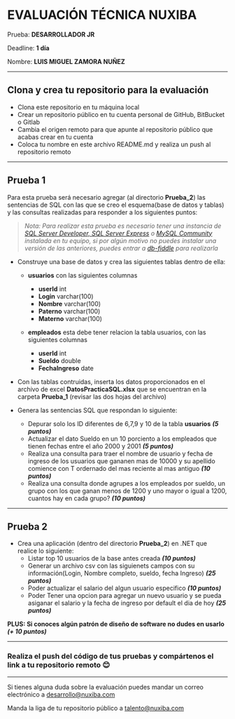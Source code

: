 # EVALUACIÓN TÉCNICA NUXIBA

Prueba: **DESARROLLADOR JR**

Deadline: **1 día**

Nombre: **LUIS MIGUEL ZAMORA NUÑEZ**

---

## Clona y crea tu repositorio para la evaluación

- Clona este repositorio en tu máquina local
- Crear un repositorio público en tu cuenta personal de GitHub, BitBucket o Gitlab
- Cambia el origen remoto para que apunte al repositorio público que acabas crear en tu cuenta
- Coloca tu nombre en este archivo README.md y realiza un push al repositorio remoto

---

## Prueba 1

Para esta prueba será necesario agregar (al directorio **Prueba_2**) las sentencias de SQL con las que se creo el esquema(base de datos y tablas) y las consultas realizadas para responder a los siguientes puntos:

> _Nota: Para realizar esta prueba es necesario tener una instancia de [SQL Server Developer, SQL Server Express](https://www.microsoft.com/es-mx/sql-server/sql-server-downloads) o [MySQL Community](https://dev.mysql.com/downloads/mysql/) instalada en tu equipo, si por algún motivo no puedes instalar una versión de las anteriores, puedes entrar a [db-fiddle](https://www.db-fiddle.com/) para realizarla_

- Construye una base de datos y crea las siguientes tablas dentro de ella:

  - **usuarios** con las siguientes columnas

    - **userId** int
    - **Login** varchar(100)
    - **Nombre** varchar(100)
    - **Paterno** varchar(100)
    - **Materno** varchar(100)

  - **empleados** esta debe tener relacion la tabla usuarios, con las siguientes columnas
    - **userId** int
    - **Sueldo** double
    - **FechaIngreso** date

- Con las tablas contruidas, inserta los datos proporcionados en el archivo de excel **DatosPracticaSQL.xlsx** que se encuentran en la carpeta **Prueba_1** (revisar las dos hojas del archivo)
- Genera las sentencias SQL que respondan lo siguiente:
  - Depurar solo los ID diferentes de 6,7,9 y 10 de la tabla **usuarios** **_(5 puntos)_**
  - Actualizar el dato Sueldo en un 10 porciento a los empleados que tienen fechas entre el año 2000 y 2001 **_(5 puntos)_**
  - Realiza una consulta para traer el nombre de usuario y fecha de ingreso de los usuarios que gananen mas de 10000 y su apellido comience con
    T ordernado del mas reciente al mas antiguo **_(10 puntos)_**
  - Realiza una consulta donde agrupes a los empleados por sueldo, un grupo con los que ganan menos de 1200 y uno mayor o igual a 1200, cuantos hay en cada grupo? **_(10 puntos)_**

---

## Prueba 2

- Crea una aplicación (dentro del directorio **Prueba_2**) en .NET que realice lo siguiente:
  - Listar top 10 usuarios de la base antes creada **_(10 puntos)_**
  - Generar un archivo csv con las siguienets campos con su información(Login, Nombre completo, sueldo, fecha Ingreso) **_(25 puntos)_**
  - Poder actualizar el salario del algun usuario especifico **_(10 puntos)_**
  - Poder Tener una opcion para agregar un nuevo usuario y se pueda asiganar el salario y la fecha de ingreso por default el dia de hoy **_(25 puntos)_**

**PLUS: Si conoces algún patrón de diseño de software no dudes en usarlo** **_(+ 10 puntos)_**

---

### Realiza el push del código de tus pruebas y compártenos el link a tu repositorio remoto 😊

---

Si tienes alguna duda sobre la evaluación puedes mandar un correo electrónico a [desarrollo@nuxiba.com](mailto:desarrollo@nuxiba.com?subject=Dudas%20sobre%20evaluación%20técnica)

Manda la liga de tu repositorio público a [talento@nuxiba.com](mailto:talento@nuxiba.com?subject=[EvaluaciónDesarrollo]%20Este%20es%20mi%20repositorio)
